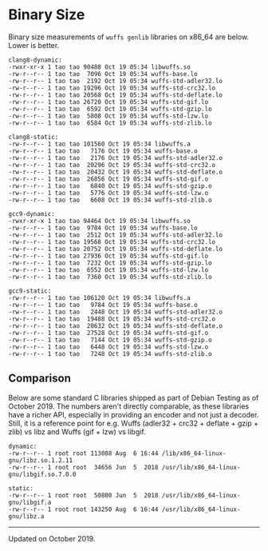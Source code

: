 # Binary Size

Binary size measurements of `wuffs genlib` libraries on x86\_64 are below.
Lower is better.

    clang8-dynamic:
    -rwxr-xr-x 1 tao tao 90488 Oct 19 05:34 libwuffs.so
    -rw-r--r-- 1 tao tao  7096 Oct 19 05:34 wuffs-base.lo
    -rw-r--r-- 1 tao tao  2192 Oct 19 05:34 wuffs-std-adler32.lo
    -rw-r--r-- 1 tao tao 19296 Oct 19 05:34 wuffs-std-crc32.lo
    -rw-r--r-- 1 tao tao 20568 Oct 19 05:34 wuffs-std-deflate.lo
    -rw-r--r-- 1 tao tao 26720 Oct 19 05:34 wuffs-std-gif.lo
    -rw-r--r-- 1 tao tao  6592 Oct 19 05:34 wuffs-std-gzip.lo
    -rw-r--r-- 1 tao tao  5808 Oct 19 05:34 wuffs-std-lzw.lo
    -rw-r--r-- 1 tao tao  6584 Oct 19 05:34 wuffs-std-zlib.lo

    clang8-static:
    -rw-r--r-- 1 tao tao 101560 Oct 19 05:34 libwuffs.a
    -rw-r--r-- 1 tao tao   7176 Oct 19 05:34 wuffs-base.o
    -rw-r--r-- 1 tao tao   2176 Oct 19 05:34 wuffs-std-adler32.o
    -rw-r--r-- 1 tao tao  20296 Oct 19 05:34 wuffs-std-crc32.o
    -rw-r--r-- 1 tao tao  20432 Oct 19 05:34 wuffs-std-deflate.o
    -rw-r--r-- 1 tao tao  26856 Oct 19 05:34 wuffs-std-gif.o
    -rw-r--r-- 1 tao tao   6840 Oct 19 05:34 wuffs-std-gzip.o
    -rw-r--r-- 1 tao tao   5776 Oct 19 05:34 wuffs-std-lzw.o
    -rw-r--r-- 1 tao tao   6608 Oct 19 05:34 wuffs-std-zlib.o

    gcc9-dynamic:
    -rwxr-xr-x 1 tao tao 94464 Oct 19 05:34 libwuffs.so
    -rw-r--r-- 1 tao tao  9784 Oct 19 05:34 wuffs-base.lo
    -rw-r--r-- 1 tao tao  2512 Oct 19 05:34 wuffs-std-adler32.lo
    -rw-r--r-- 1 tao tao 19568 Oct 19 05:34 wuffs-std-crc32.lo
    -rw-r--r-- 1 tao tao 20752 Oct 19 05:34 wuffs-std-deflate.lo
    -rw-r--r-- 1 tao tao 27936 Oct 19 05:34 wuffs-std-gif.lo
    -rw-r--r-- 1 tao tao  7232 Oct 19 05:34 wuffs-std-gzip.lo
    -rw-r--r-- 1 tao tao  6552 Oct 19 05:34 wuffs-std-lzw.lo
    -rw-r--r-- 1 tao tao  7360 Oct 19 05:34 wuffs-std-zlib.lo

    gcc9-static:
    -rw-r--r-- 1 tao tao 106120 Oct 19 05:34 libwuffs.a
    -rw-r--r-- 1 tao tao   9784 Oct 19 05:34 wuffs-base.o
    -rw-r--r-- 1 tao tao   2448 Oct 19 05:34 wuffs-std-adler32.o
    -rw-r--r-- 1 tao tao  19488 Oct 19 05:34 wuffs-std-crc32.o
    -rw-r--r-- 1 tao tao  20632 Oct 19 05:34 wuffs-std-deflate.o
    -rw-r--r-- 1 tao tao  27528 Oct 19 05:34 wuffs-std-gif.o
    -rw-r--r-- 1 tao tao   7144 Oct 19 05:34 wuffs-std-gzip.o
    -rw-r--r-- 1 tao tao   6448 Oct 19 05:34 wuffs-std-lzw.o
    -rw-r--r-- 1 tao tao   7248 Oct 19 05:34 wuffs-std-zlib.o


## Comparison

Below are some standard C libraries shipped as part of Debian Testing as of
October 2019. The numbers aren't directly comparable, as these libraries have a
richer API, especially in providing an encoder and not just a decoder. Still,
it is a reference point for e.g. Wuffs (adler32 + crc32 + deflate + gzip +
zlib) vs libz and Wuffs (gif + lzw) vs libgif.

    dynamic:
    -rw-r--r-- 1 root root 113088 Aug  6 16:44 /lib/x86_64-linux-gnu/libz.so.1.2.11
    -rw-r--r-- 1 root root  34656 Jun  5  2018 /usr/lib/x86_64-linux-gnu/libgif.so.7.0.0

    static:
    -rw-r--r-- 1 root root  50800 Jun  5  2018 /usr/lib/x86_64-linux-gnu/libgif.a
    -rw-r--r-- 1 root root 143250 Aug  6 16:44 /usr/lib/x86_64-linux-gnu/libz.a


---

Updated on October 2019.
